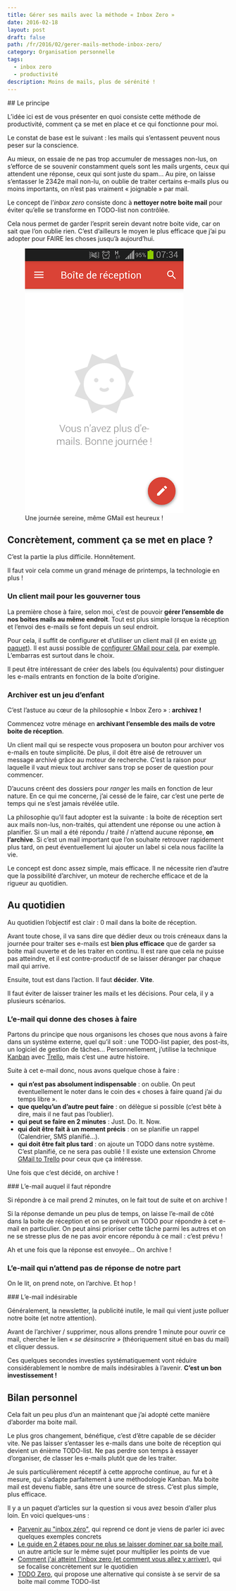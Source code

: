 ```yaml
---
title: Gérer ses mails avec la méthode « Inbox Zero »
date: 2016-02-18
layout: post
draft: false
path: /fr/2016/02/gerer-mails-methode-inbox-zero/
category: Organisation personnelle
tags:
  - inbox zero
  - productivité
description: Moins de mails, plus de sérénité !
---
```


## Le principe

L’idée ici est de vous présenter en quoi consiste cette méthode de productivité, comment ça se met en place et ce qui fonctionne pour moi.

Le constat de base est le suivant : les mails qui s’entassent peuvent nous peser sur la conscience.

Au mieux, on essaie de ne pas trop accumuler de messages non-lus, on s’efforce de se souvenir constamment quels sont les mails urgents, ceux qui attendent une réponse, ceux qui sont juste du spam… Au pire, on laisse s’entasser le 2342e mail non-lu, on oublie de traiter certains e-mails plus ou moins importants, on n’est pas vraiment « joignable » par mail.

Le concept de l’_inbox zero_ consiste donc à **nettoyer notre boite mail** pour éviter qu’elle se transforme en TODO-list non contrôlée.

Cela nous permet de garder l’esprit serein devant notre boite vide, car on sait que l’on oublie rien. C’est d’ailleurs le moyen le plus efficace que j’ai pu adopter pour FAIRE les choses jusqu’à aujourd’hui.

<figure>
  <img src='./le-saint-graal.png' alt='Le saint Graal' />
  <figcaption>Une journée sereine, même GMail est heureux !</figcaption>
</figure>

## Concrètement, comment ça se met en place ?

C’est la partie la plus difficile. Honnêtement.

Il faut voir cela comme un grand ménage de printemps, la technologie en plus !

### Un client mail pour les gouverner tous

La première chose à faire, selon moi, c’est de pouvoir **gérer l’ensemble de nos boites mails au même endroit**. Tout est plus simple lorsque la réception et l’envoi des e-mails se font depuis un seul endroit.

Pour cela, il suffit de configurer et d’utiliser un client mail (il en existe [un paquet](https://fr.wikipedia.org/wiki/Client_de_messagerie#Liste_de_clients_de_messagerie)). Il est aussi possible de [configurer GMail pour cela](http://pourron.com/aides-tutos/la-gestion-de-plusieurs-adresses-email-sur-gmail/), par exemple. L’embarras est surtout dans le choix.

Il peut être intéressant de créer des labels (ou équivalents) pour distinguer les e-mails entrants en fonction de la boite d’origine.

### Archiver est un jeu d’enfant

C’est l’astuce au cœur de la philosophie « Inbox Zero » : **archivez !**

Commencez votre ménage en **archivant l’ensemble des mails de votre boite de réception**.

Un client mail qui se respecte vous proposera un bouton pour archiver vos e-mails en toute simplicité. De plus, il doit être aisé de retrouver un message archivé grâce au moteur de recherche. C’est la raison pour laquelle il vaut mieux tout archiver sans trop se poser de question pour commencer.

D’aucuns créent des dossiers pour _ranger_ les mails en fonction de leur nature. En ce qui me concerne, j’ai cessé de le faire, car c’est une perte de temps qui ne s’est jamais révélée utile.

La philosophie qu’il faut adopter est la suivante : la boite de réception sert aux mails non-lus, non-traités, qui attendent une réponse ou une action à planifier. Si un mail a été répondu / traité / n’attend aucune réponse, **on l’archive**. Si c’est un mail important que l’on souhaite retrouver rapidement plus tard, on peut éventuellement lui ajouter un label si cela nous facilite la vie.

Le concept est donc assez simple, mais efficace. Il ne nécessite rien d’autre que la possibilité d’archiver, un moteur de recherche efficace et de la rigueur au quotidien.

## Au quotidien

Au quotidien l’objectif est clair : 0 mail dans la boite de réception.

Avant toute chose, il va sans dire que dédier deux ou trois créneaux dans la journée pour traiter ses e-mails est **bien plus efficace** que de garder sa boite mail ouverte et de les traiter en continu. Il est rare que cela ne puisse pas atteindre, et il est contre-productif de se laisser déranger par chaque mail qui arrive.

Ensuite, tout est dans l’action. Il faut **décider**. **Vite**.

Il faut éviter de laisser trainer les mails et les décisions. Pour cela, il y a plusieurs scénarios.

### L’e-mail qui donne des choses à faire

Partons du principe que nous organisons les choses que nous avons à faire dans un système externe, quel qu’il soit : une TODO-list papier, des post-its, un logiciel de gestion de tâches… Personnellement, j’utilise la technique [Kanban](<https://fr.wikipedia.org/wiki/Kanban_(d%C3%A9veloppement)>) avec [Trello](https://trello.com/), mais c’est une autre histoire.

Suite à cet e-mail donc, nous avons quelque chose à faire :

* **qui n’est pas absolument indispensable** : on oublie. On peut éventuellement le noter dans le coin des « choses à faire quand j’ai du temps libre ».
* **que quelqu’un d’autre peut faire** : on délègue si possible (c’est bête à dire, mais il ne faut pas l’oublier).
* **qui peut se faire en 2 minutes** : Just. Do. It. Now.
* **qui doit être fait à un moment précis** : on se planifie un rappel (Calendrier, SMS planifié…).
* **qui doit être fait plus tard** : on ajoute un TODO dans notre système. C’est planifié, ce ne sera pas oublié ! Il existe une extension Chrome [GMail to Trello](https://chrome.google.com/webstore/detail/gmail-to-trello/oceoildfbiaeclndnjknjpfaoofeekgl) pour ceux que ça intéresse.

Une fois que c’est décidé, on archive !

### L’e-mail auquel il faut répondre

Si répondre à ce mail prend 2 minutes, on le fait tout de suite et on archive !

Si la réponse demande un peu plus de temps, on laisse l’e-mail de côté dans la boite de réception et on se prévoit un TODO pour répondre à cet e-mail en particulier. On peut ainsi prioriser cette tâche parmi les autres et on ne se stresse plus de ne pas avoir encore répondu à ce mail : c’est prévu !

Ah et une fois que la réponse est envoyée… On archive !

### L’e-mail qui n’attend pas de réponse de notre part

On le lit, on prend note, on l’archive. Et hop !

### L’e-mail indésirable

Généralement, la newsletter, la publicité inutile, le mail qui vient juste polluer notre boite (et notre attention).

Avant de l’archiver / supprimer, nous allons prendre 1 minute pour ouvrir ce mail, chercher le lien _« se désinscrire »_ (théoriquement situé en bas du mail) et cliquer dessus.

Ces quelques secondes investies systématiquement vont réduire considérablement le nombre de mails indésirables à l’avenir. **C’est un bon investissement !**

## Bilan personnel

Cela fait un peu plus d’un an maintenant que j’ai adopté cette manière d’aborder ma boite mail.

Le plus gros changement, bénéfique, c’est d’être capable de se décider vite. Ne pas laisser s’entasser les e-mails dans une boite de réception qui devient un énième TODO-list. Ne pas perdre son temps à essayer d’organiser, de classer les e-mails plutôt que de les traiter.

Je suis particulièrement réceptif à cette approche continue, au fur et à mesure, qui s’adapte parfaitement à une méthodologie Kanban. Ma boite mail est devenu fiable, sans être une source de stress. C’est plus simple, plus efficace.

Il y a un paquet d’articles sur la question si vous avez besoin d’aller plus loin. En voici quelques-uns :

* [Parvenir au "inbox zéro"](http://www.journaldunet.com/management/expert/54537/parvenir-au--inbox-zero--ou-comment-venir-a-bout-de-sa-boite-mail.shtml), qui reprend ce dont je viens de parler ici avec quelques exemples concrets
* [Le guide en 2 étapes pour ne plus se laisser dominer par sa boite mail](http://alexbortolotti.com/inbox-zero/), un autre article sur le même sujet pour multiplier les points de vue
* [Comment j'ai atteint l'inbox zero (et comment vous allez y arriver)](https://t37.net/comment-jai-atteint-linbox-zero-et-comment-vous-allez-y-arriver.html), qui se focalise concrètement sur le quotidien
* [TODO Zero](http://verekia.com/slides/todo-zero/), qui propose une alternative qui consiste à se servir de sa boite mail comme TODO-list

